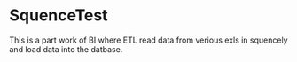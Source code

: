 # SquenceTest
This is a part work of BI where ETL  read data from verious exls in squencely and load data into the datbase.
